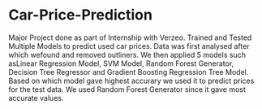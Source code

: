 # Car-Price-Prediction
Major Project done as part of Internship with Verzeo. Trained and Tested Multiple Models to predict used car prices.
Data was first analysed after which wefound and removed outliners. We then applied 5 models such asLinear Regression Model, SVM Model, Random Forest Generator, Decision Tree Regressor and Gradient Boosting Regression Tree Model.
Based on which model gave highest accurary we used it to predict prices for the test data. We used Random Forest Generator since it gave most accurate values.
